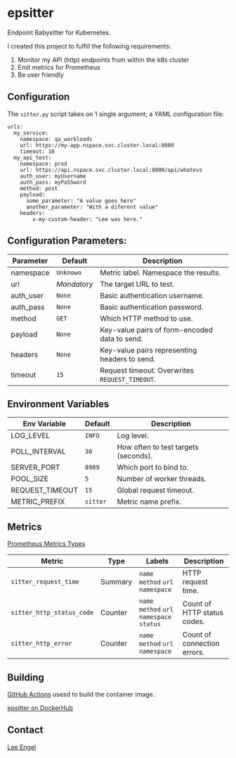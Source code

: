 # epsitter
Endpoint Babysitter for Kubernetes.

I created this project to fulfill the following requirements:

1. Monitor my API (http) endpoints from within the k8s cluster
2. Emit metrics for Prometheus
3. Be user friendly

## Configuration
The `sitter.py` script takes on 1 single argument; a YAML configuration file:

```commandline
urls:
  my_service:
    namespace: qa_workloads
    url: https://my-app.nspace.svc.cluster.local:8080
    timeout: 10
  my_api_test:
    namespace: prod
    url: https://api.nspace.svc.cluster.local:8000/api/whatevs
    auth_user: myUsername
    auth_pass: myPa55word
    method: post
    payload:
      some_parameter: "A value goes here"
      another_parameter: "With a diferent value"
    headers:
        x-my-custom-header: "Lee was here."
```

## Configuration Parameters:

| Parameter | Default     | Description                                    |
|-----------|-------------|------------------------------------------------|
| namespace | `Unknown`   | Metric label. Namespace the results.           |
| url       | *Mandatory* | The target URL to test.                        |
| auth_user | `None`      | Basic authentication username.                 |
| auth_pass | `None`      | Basic authentication password.                    |
| method    | `GET`       | Which HTTP method to use.                      |
| payload   | `None`      | Key-value pairs of form-encoded data to send.  |
| headers   | `None`      | Key-value pairs representing headers to send.  |
| timeout   | `15`        | Request timeout. Overwrites `REQUEST_TIMEOUT`. |

## Environment Variables

| Env Variable | Default | Description                          |
|--------------|---------|--------------------------------------|
| LOG_LEVEL | `INFO` | Log level.                           |
| POLL_INTERVAL | `30` | How often to test targets (seconds). |
| SERVER_PORT | `8989` | Which port to bind to.               |
| POOL_SIZE | `5` | Number of worker threads.            |
| REQUEST_TIMEOUT | `15` | Global request timeout.              |
| METRIC_PREFIX | `sitter` | Metric name prefix.                  |

## Metrics

[Prometheus Metrics Types](https://prometheus.io/docs/concepts/metric_types/)

| Metric                   | Type | Labels                                     | Description                 |
|--------------------------| ---- |--------------------------------------------|-----------------------------|
| `sitter_request_time`    | Summary | `name` `method` `url`  `namespace`         | HTTP request time.          |
| `sitter_http_status_code` | Counter | `name` `method` `url`  `namespace` `status` | Count of HTTP status codes. |
| `sitter_http_error`       | Counter |  `name` `method` `url`  `namespace` | Count of connection errors. |

## Building

[GitHub Actions](./.github/workflows/) usesd to build the container image.

[epsitter on DockerHub](https://hub.docker.com/repository/docker/lsengel/epsitter)

## Contact

[Lee Engel](rasengelza@gmail.com)

